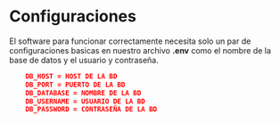 # Configuraciones

El software para funcionar correctamente necesita solo un par de configuraciones basicas en nuestro archivo **.env** como el nombre de la base de datos y el usuario y contraseña.

```json
    DB_HOST = HOST DE LA BD	
    DB_PORT = PUERTO DE LA BD
    DB_DATABASE = NOMBRE DE LA BD
    DB_USERNAME = USUARIO DE LA BD
    DB_PASSWORD = CONTRASEÑA DE LA BD
```

